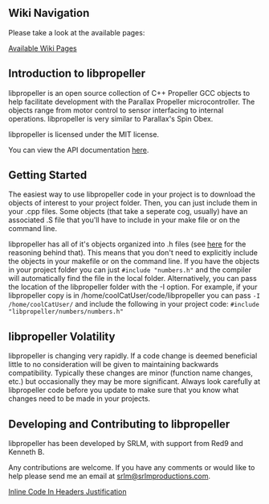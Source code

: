 ## Wiki Navigation
Please take a look at the available pages:

[Available Wiki Pages](https://github.com/libpropeller/libpropeller/wiki/_pages)


## Introduction to libpropeller
libpropeller is an open source collection of C++ Propeller GCC objects to help facilitate development with the Parallax Propeller microcontroller. The objects range from motor control to sensor interfacing to internal operations. libpropeller is very similar to Parallax's Spin Obex.

libpropeller is licensed under the MIT license.

You can view the API documentation [here](https://rawgithub.com/libpropeller/libpropeller.docs/master/html/index.html).

## Getting Started
The easiest way to use libpropeller code in your project is to download the objects of interest to your project folder. Then, you can just include them in your .cpp files. Some objects (that take a seperate cog, usually) have an associated .S file that you'll have to include in your make file or on the command line.

libpropeller has all of it's objects organized into .h files (see [here](https://github.com/libpropeller/libpropeller/wiki/Inline-Code-in-Headers-Justification) for the reasoning behind that). This means that you don't need to explicitly include the objects in your makefile or on the command line. If you have the objects in your project folder you can just
`#include "numbers.h"`
and the compiler will automatically find the file in the local folder. Alternatively, you can pass the location of the libpropeller folder with the -I option. For example, if your libpropeller copy is in /home/coolCatUser/code/libpropeller you can pass
`-I /home/coolCatUser/`
and include the following in your project code:
`#include "libpropeller/numbers/numbers.h"`

## libpropeller Volatility
libpropeller is changing very rapidly. If a code change is deemed beneficial little to no consideration will be given to maintaining backwards compatibility. Typically these changes are minor (function name changes, etc.) but occasionally they may be more significant. Always look carefully at libpropeller code before you update to make sure that you know what changes need to be made in your projects.

## Developing and Contributing to libpropeller
libpropeller has been developed by SRLM, with support from Red9 and Kenneth B.

Any contributions are welcome. If you have any comments or would like to help please send me an email at srlm@srlmproductions.com.

[Inline Code In Headers Justification](https://github.com/libpropeller/libpropeller/wiki/Inline-Code-in-Headers-Justification)


